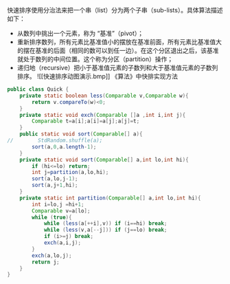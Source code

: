 快速排序使用分治法来把一个串（list）分为两个子串（sub-lists）。具体算法描述如下：

- 从数列中挑出一个元素，称为 “基准”（pivot）；
- 重新排序数列，所有元素比基准值小的摆放在基准前面，所有元素比基准值大的摆在基准的后面（相同的数可以到任一边）。在这个分区退出之后，该基准就处于数列的中间位置。这个称为分区（partition）操作；
- 递归地（recursive）把小于基准值元素的子数列和大于基准值元素的子数列排序。
  ![[快速排序动图演示.bmp]]
  《算法》中快排实现方法

```java
public class Quick {
    private static boolean less(Comparable v,Comparable w){
        return v.compareTo(w)<0;
    }
    private static void exch(Comparable []a ,int i,int j){
        Comparable t=a[i];a[i]=a[j];a[j]=t;
    }
    public static void sort(Comparable[] a){
//        StdRandom.shuffle(a);
        sort(a,0,a.length-1);
    }
    private static void sort(Comparable[] a,int lo,int hi){
        if (hi<=lo) return;
        int j=partition(a,lo,hi);
        sort(a,lo,j-1);
        sort(a,j+1,hi);
    }
    private static int partition(Comparable[] a,int lo,int hi){
        int i=lo,j =hi+1;
        Comparable v=a[lo];
        while (true){
            while (less(a[++i],v)) if (i==hi) break;
            while (less(v,a[--j])) if (j==lo) break;
            if (i>=j) break;
            exch(a,i,j);
        }
        exch(a,lo,j);
        return j;
    }
}
```
